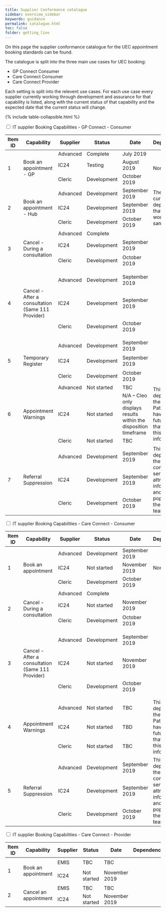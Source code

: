 ```yaml
---
title: Supplier Conformance catalogue
sidebar: overview_sidebar
keywords: guidance
permalink: catalogue.html
toc: false
folder: getting_live
---
```


On this page the supplier conformance catalogue for the UEC appointment booking standards can be found. 

The catalogue is split into the three main use cases for UEC booking: 
* GP Connect Consumer
* Care Connect Consumer
* Care Connect Provider
     
Each setting is split into the relevent use cases. For each use case every supplier currently working through development and assurance for that capability is listed, along with the current status of that capability and the expected date that the current status will change.

{% include table-collapsible.html %} 

<p>
     
<div class="wrap-collabsible">
  <input id="collapsible1" class="toggle" type="checkbox">
  <label for="collapsible1" class="lbl-toggle">IT supplier Booking Capabilities - GP Connect - Consumer</label>
  <div class="collapsible-content">
    <div class="content-inner">
      <p>        
      <table class="pure-table pure-table-bordered"> 
            <thead>
              <tr>
                <th data-field="ID" data-sortable="true">Item ID</th>
                <th data-field="Capability" data-sortable="true">Capability</th>
                <th data-field="Supplier" data-sortable="true">Supplier</th>
                <th data-field="Status" data-sortable="true">Status</th>
                <th data-field="Date" data-sortable="true">Date</th>
                <th data-field="Dependencies" data-sortable="true">Dependencies</th>
                <th data-field="Comments" data-sortable="true">Comments</th>
              </tr>
            </thead>
            <tbody>        
      <!------------------------------ROW----------------------------------->        
              <tr>
                <td rowspan="3">1</td>
                <td rowspan="3">Book an appointment - GP</td>
                <td>Advanced</td>
                <td>Complete</td>
                <td>July 2019</td>          
                <td rowspan="3">None</td>
                <td rowspan="3">Ability to search and book an appointment</td>
              </tr>  
              <tr>
                <td>IC24</td>
                <td>Testing</td>
                <td>August 2019</td>         
              </tr>
              <tr>
                <td>Cleric</td>
                <td>Development</td>
                <td>October 2019</td>         
              </tr>
      <!------------------------------ROW----------------------------------->             
              <tr>
                <td rowspan="3">2</td>
                <td rowspan="3">Book an appointment - Hub</td>
                <td>Advanced</td>
                <td>Development</td>
                <td>September 2019</td>          
                <td rowspan="3">There is currently a dependency that all hubs work the same.</td>
                <td rowspan="3">Ability to search and book an appointment</td>
              </tr>  
              <tr>
                <td>IC24</td>
                <td>Development</td>
                <td>September 2019</td>         
              </tr>
              <tr>
                <td>Cleric</td>
                <td>Development</td>
                <td>October 2019</td>         
              </tr>
      <!------------------------------ROW----------------------------------->             
              <tr>
                <td rowspan="3">3</td>
                <td rowspan="3">Cancel - During a consultation</td>
                <td>Advanced</td>
                <td>Complete</td>
                <td></td>          
                <td rowspan="3"></td>
                <td rowspan="3">Ability to cancel an appointment during a telephone call</td>
              </tr>  
              <tr>
                <td>IC24</td>
                <td>Development</td>
                <td>September 2019</td>         
              </tr>
              <tr>
                <td>Cleric</td>
                <td>Development</td>
                <td>October 2019</td>         
              </tr>
      <!------------------------------ROW----------------------------------->             
              <tr>
                <td rowspan="3">4</td>
                <td rowspan="3">Cancel - After a consultation (Same 111 Provider)</td>
                <td>Advanced</td>
                <td>Development</td>
                <td>September 2019</td>          
                <td rowspan="3"></td>
                <td rowspan="3">Ability to cancel an appointment after the telephone call has been competed.  By the same 111 provider </td>
              </tr>  
              <tr>
                <td>IC24</td>
                <td>Development</td>
                <td>September 2019</td>         
              </tr>
              <tr>
                <td>Cleric</td>
                <td>Development</td>
                <td>October 2019</td>         
              </tr>
      <!------------------------------ROW----------------------------------->             
              <tr>
                <td rowspan="3">5</td>
                <td rowspan="3">Temporary Register</td>
                <td>Advanced</td>
                <td>Development</td>
                <td>September 2019</td>          
                <td rowspan="3"></td>
                <td rowspan="3">When booking into a HUB/UTC and using a Primary Care IT System</td>
              </tr>  
              <tr>
                <td>IC24</td>
                <td>Development</td>
                <td>September 2019</td>         
              </tr>
              <tr>
                <td>Cleric</td>
                <td>Development</td>
                <td>October 2019</td>         
              </tr>
      <!------------------------------ROW----------------------------------->             
              <tr>
                <td rowspan="3">6</td>
                <td rowspan="3">Appointment Warnings</td>
                <td>Advanced</td>
                <td>Not started</td>
                <td>TBC</td>          
                <td rowspan="3">This will be dependent on the NHS Pathways having a future version that provides this information</td>
                <td rowspan="3">Present a warning when booking outside a disposition timeframe</td>
              </tr>  
              <tr>
                <td>IC24</td>
                <td>Not started</td>
                <td>N/A – Cleo only displays results within the disposition timeframe</td>         
              </tr>
              <tr>
                <td>Cleric</td>
                <td>Not started</td>
                <td>TBC</td>         
              </tr>
      <!------------------------------ROW----------------------------------->             
              <tr>
                <td rowspan="3">7</td>
                <td rowspan="3">Referral Suppression</td>
                <td>Advanced</td>
                <td>Development</td>
                <td>September 2019</td>          
                <td rowspan="3">This will be dependent on the DOS team completing the service attribute information and this being populated by the local DOS team </td>
                <td rowspan="3">When referring to a HUB</td>
              </tr>  
              <tr>
                <td>IC24</td>
                <td>Development</td>
                <td>September 2019</td>         
              </tr>
              <tr>
                <td>Cleric</td>
                <td>Development</td>
                <td>October 2019</td>         
              </tr>
            </tbody>
      </table> 
      </p>
    </div>
  </div>
</div>

<p>
     
<div class="wrap-collabsible">
  <input id="collapsible2" class="toggle" type="checkbox">
  <label for="collapsible2" class="lbl-toggle">IT supplier Booking Capabilities - Care Connect - Consumer</label>
  <div class="collapsible-content">
    <div class="content-inner">
      <p>        
      <table class="pure-table pure-table-bordered"> 
            <thead>
              <tr>
                <th data-field="ID" data-sortable="true">Item ID</th>
                <th data-field="Capability" data-sortable="true">Capability</th>
                <th data-field="Supplier" data-sortable="true">Supplier</th>
                <th data-field="Status" data-sortable="true">Status</th>
                <th data-field="Date" data-sortable="true">Date</th>
                <th data-field="Dependencies" data-sortable="true">Dependencies</th>
                <th data-field="Comments" data-sortable="true">Comments</th>
              </tr>
            </thead>
            <tbody>        
      <!------------------------------ROW----------------------------------->        
              <tr>
                <td rowspan="3">1</td>
                <td rowspan="3">Book an appointment</td>
                <td>Advanced</td>
                <td>Development</td>
                <td>September 2019</td>          
                <td rowspan="3">None</td>
                <td rowspan="3">Ability to search and book an appointment</td>
              </tr>  
              <tr>
                <td>IC24</td>
                <td>Not started</td>
                <td>November 2019</td>         
              </tr>
              <tr>
                <td>Cleric</td>
                <td>Development</td>
                <td>October 2019</td>         
              </tr>    
      <!------------------------------ROW----------------------------------->             
              <tr>
                <td rowspan="3">2</td>
                <td rowspan="3">Cancel - During a consultation</td>
                <td>Advanced</td>
                <td>Complete</td>
                <td></td>          
                <td rowspan="3"></td>
                <td rowspan="3">Ability to cancel an appointment during a telephone call</td>
              </tr>  
              <tr>
                <td>IC24</td>
                <td>Not started</td>
                <td>November 2019</td>         
              </tr>
              <tr>
                <td>Cleric</td>
                <td>Development</td>
                <td>October 2019</td>         
              </tr>
      <!------------------------------ROW----------------------------------->             
              <tr>
                <td rowspan="3">3</td>
                <td rowspan="3">Cancel - After a consultation (Same 111 Provider)</td>
                <td>Advanced</td>
                <td>Development</td>
                <td>September 2019</td>          
                <td rowspan="3"></td>
                <td rowspan="3">Ability to cancel an appointment after the telephone call has been competed.  By the same 111 provider </td>
              </tr>  
              <tr>
                <td>IC24</td>
                <td>Not started</td>
                <td>November 2019</td>         
              </tr>
              <tr>
                <td>Cleric</td>
                <td>Development</td>
                <td>October 2019</td>         
              </tr>     
      <!------------------------------ROW----------------------------------->             
              <tr>
                <td rowspan="3">4</td>
                <td rowspan="3">Appointment Warnings</td>
                <td>Advanced</td>
                <td>Not started</td>
                <td>TBC</td>          
                <td rowspan="3">This will be dependent on the NHS Pathways having a future version that provides this information</td>
                <td rowspan="3">Present a warning when booking outside a disposition timeframe</td>
              </tr>  
              <tr>
                <td>IC24</td>
                <td>Not started</td>
                <td>TBD</td>         
              </tr>
              <tr>
                <td>Cleric</td>
                <td>Not started</td>
                <td>TBC</td>         
              </tr>
      <!------------------------------ROW----------------------------------->             
              <tr>
                <td rowspan="3">5</td>
                <td rowspan="3">Referral Suppression</td>
                <td>Advanced</td>
                <td>Development</td>
                <td>September 2019</td>          
                <td rowspan="3">This will be dependent on the DOS team completing the service attribute information and this being populated by the local DOS team </td>
                <td rowspan="3">When referring to a HUB</td>
              </tr>  
              <tr>
                <td>IC24</td>
                <td>Development</td>
                <td>September 2019</td>         
              </tr>
              <tr>
                <td>Cleric</td>
                <td>Development</td>
                <td>October 2019</td>         
              </tr>
            </tbody>
      </table> 
      </p>
    </div>
  </div>
</div>

<p>
     
<div class="wrap-collabsible">
  <input id="collapsible3" class="toggle" type="checkbox">
  <label for="collapsible3" class="lbl-toggle">IT supplier Booking Capabilities - Care Connect - Provider</label>
  <div class="collapsible-content">
    <div class="content-inner">
      <p>        
      <table class="pure-table pure-table-bordered"> 
            <thead>
              <tr>
                <th data-field="ID" data-sortable="true">Item ID</th>
                <th data-field="Capability" data-sortable="true">Capability</th>
                <th data-field="Supplier" data-sortable="true">Supplier</th>
                <th data-field="Status" data-sortable="true">Status</th>
                <th data-field="Date" data-sortable="true">Date</th>
                <th data-field="Dependencies" data-sortable="true">Dependencies</th>
                <th data-field="Comments" data-sortable="true">Comments</th>
              </tr>
            </thead>
            <tbody>        
      <!------------------------------ROW----------------------------------->        
              <tr>
                <td rowspan="2">1</td>
                <td rowspan="2">Book an appointment</td>
                <td>EMIS</td>
                <td>TBC</td>
                <td>TBC</td>          
                <td rowspan="2"></td>
                <td rowspan="2">Ability to search and book an appointment</td>
              </tr>  
              <tr>
                <td>IC24</td>
                <td>Not started</td>
                <td>November 2019</td>         
              </tr>                  
      <!------------------------------ROW----------------------------------->             
              <tr>
                <td rowspan="2">2</td>
                <td rowspan="2">Cancel an appointment</td>
                <td>EMIS</td>
                <td>TBC</td>
                <td>TBC</td>          
                <td rowspan="2"></td>
                <td rowspan="2">Ability to cancel an appointment</td>
              </tr>  
              <tr>
                <td>IC24</td>
                <td>Not started</td>
                <td>November 2019</td>         
              </tr>                   
            </tbody>
      </table> 
      </p>
    </div>
  </div>
</div>
